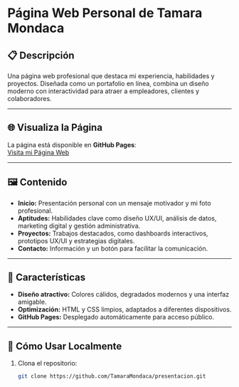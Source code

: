 # Página Web Personal de Tamara Mondaca

## 📋 Descripción
Una página web profesional que destaca mi experiencia, habilidades y proyectos. Diseñada como un portafolio en línea, combina un diseño moderno con interactividad para atraer a empleadores, clientes y colaboradores.

---

## 🌐 Visualiza la Página
La página está disponible en **GitHub Pages**:  
[Visita mi Página Web]( https://tamaramondaca.github.io/pagina-web-presentacion-personal)

---

## 🖼️ Contenido
- **Inicio:** Presentación personal con un mensaje motivador y mi foto profesional.  
- **Aptitudes:** Habilidades clave como diseño UX/UI, análisis de datos, marketing digital y gestión administrativa.  
- **Proyectos:** Trabajos destacados, como dashboards interactivos, prototipos UX/UI y estrategias digitales.  
- **Contacto:** Información y un botón para facilitar la comunicación.

---

## 🌟 Características
- **Diseño atractivo:** Colores cálidos, degradados modernos y una interfaz amigable.  
- **Optimización:** HTML y CSS limpios, adaptados a diferentes dispositivos.  
- **GitHub Pages:** Desplegado automáticamente para acceso público.

---

## 📂 Cómo Usar Localmente
1. Clona el repositorio:  
   ```bash
   git clone https://github.com/TamaraMondaca/presentacion.git 
